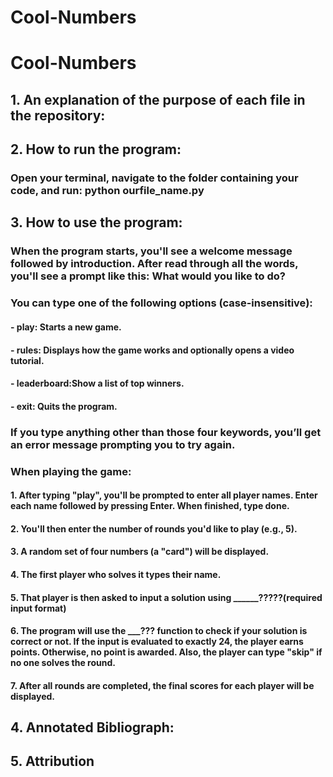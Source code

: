 # Cool-Numbers
# Cool-Numbers

## 1. An explanation of the purpose of each file in the repository:

## 2. How to run the program: 
### Open your terminal, navigate to the folder containing your code, and run: python ourfile_name.py

## 3. How to use the program: 
### When the program starts, you'll see a welcome message followed by introduction. After read through all the words, you'll see a prompt like this: What would you like to do?

### You can type one of the following options (case-insensitive):
#### - play: Starts a new game.

#### - rules: Displays how the game works and optionally opens a video tutorial.

#### - leaderboard:Show a list of top winners.

#### - exit: Quits the program.

### If you type anything other than those four keywords, you’ll get an error message prompting you to try again.

### When playing the game: 
#### 1. After typing "play", you'll be prompted to enter all player names. Enter each name followed by pressing Enter. When finished, type done.
#### 2. You'll then enter the number of rounds you'd like to play (e.g., 5).
#### 3. A random set of four numbers (a "card") will be displayed. 
#### 4. The first player who solves it types their name.
#### 5. That player is then asked to input a solution using ______?????(required input format)
#### 6. The program will use the ___??? function to check if your solution is correct or not. If the input is evaluated to exactly 24, the player earns points. Otherwise, no point is awarded. Also, the player can type "skip" if no one solves the round. 
#### 7. After all rounds are completed, the final scores for each player will be displayed.

## 4. Annotated Bibliograph:

## 5. Attribution